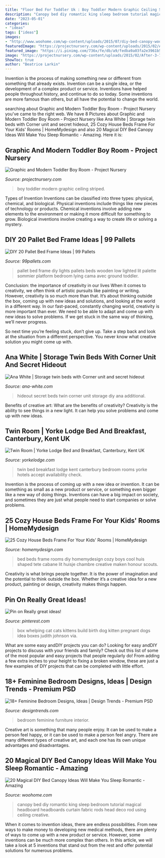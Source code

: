 ```yaml
---
title: "Floor Bed For Toddler Uk : Boy Toddler Modern Graphic Ceiling Striped"
description: "Canopy bed diy romantic king sleep bedroom tutorial magical headboard headboards curtain fabric rods head deco rod using ceiling creative"
date: "2023-05-01"
categories:
- "ideas"
tags: ["ideas"]
images:
- "http://www.woohome.com/wp-content/uploads/2015/07/diy-bed-canopy-woohome-6.jpg"
featuredImage: "https://projectnursery.com/wp-content/uploads/2015/02/After-3-760x1024.jpg"
featured_image: "https://i.pinimg.com/736x/fe/db/a9/fedba9a03fa2e3961b58d88c8188ffe5--whelping-box-cat-room.jpg"
image: "https://projectnursery.com/wp-content/uploads/2015/02/After-3-760x1024.jpg"
ShowToc: true
author: "Beatrice Larkin"
---
```



Invention is the process of making something new or different from something that already exists. Invention can be a single idea, or the development of a complex product or service. Inventions have helped people throughout history, and continue to do so today. Some inventions are more famous than others, but all have the potential to change the world.

	

		
searching about Graphic and Modern Toddler Boy Room - Project Nursery you've came to the right web. We have 8 Pictures about Graphic and Modern Toddler Boy Room - Project Nursery like Ana White | Storage twin beds with Corner unit and secret hideout, 25 Cozy House Beds Frame For Your Kids&#039; Rooms | HomeMydesign and also 20 Magical DIY Bed Canopy Ideas Will Make You Sleep Romantic - Amazing. Here it is:
		
    
## Graphic And Modern Toddler Boy Room - Project Nursery

<img loading=lazy src="https://projectnursery.com/wp-content/uploads/2015/02/After-3-760x1024.jpg" onerror="this.onerror=null;this.src='https://tse1.mm.bing.net/th?id=OIP.47SKdQFgVeSJ0Wpp9SfpWwHaJ-&amp;pid=15.1';" alt="Graphic and Modern Toddler Boy Room - Project Nursery">

_Source: projectnursery.com_

>boy toddler modern graphic ceiling striped. 

	

Types of Invention
Inventions can be classified into three types: physical, chemical, and biological. Physical inventions include things like new pieces of technology or products. Chemical inventions involve adding new elements to the environment or making it more difficult for something to grow. Biological inventions involve creating a way to create life or solving a mystery.

    
## DIY 20 Pallet Bed Frame Ideas | 99 Pallets

<img loading=lazy src="http://www.99pallets.com/wp-content/uploads/2013/12/pallet-bed-7.jpg" onerror="this.onerror=null;this.src='https://tse2.mm.bing.net/th?id=OIP.EQDBC3eAshFFvS6yOR7RmgHaJ6&amp;pid=15.1';" alt="DIY 20 Pallet Bed Frame Ideas | 99 Pallets">

_Source: 99pallets.com_

>pallet bed frame diy lights pallets beds wooden low lighted lit palette sommier platform bedroom lying cama avec ground toddler. 

	

Conclusion: the importance of creativity in our lives
When it comes to creativity, we often think of artistic pursuits like painting or writing.  However, creativity is so much more than that. It’s about thinking outside the box, coming up with new ideas and solutions, and looking at the world in a different way.
In our fast-paced, constantly changing world, creativity is more important than ever. We need to be able to adapt and come up with new ideas to solve problems. If we get stuck in the same way of thinking, we’ll never progress.

So next time you’re feeling stuck, don’t give up. Take a step back and look at the situation from a different perspective. You never know what creative solution you might come up with.

    
## Ana White | Storage Twin Beds With Corner Unit And Secret Hideout

<img loading=lazy src="http://www.ana-white.com/sites/default/files/IMG_9668.jpg" onerror="this.onerror=null;this.src='https://tse2.mm.bing.net/th?id=OIP.1cn3qV8WzceeVndOE9FFyQHaJ4&amp;pid=15.1';" alt="Ana White | Storage twin beds with Corner unit and secret hideout">

_Source: ana-white.com_

>hideout secret beds twin corner unit storage diy ana additional. 

	

Benefits of creative art: What are the benefits of creativity?
Creativity is the ability to see things in a new light. It can help you solve problems and come up with new ideas.

    
## Twin Room | Yorke Lodge Bed And Breakfast, Canterbury, Kent UK

<img loading=lazy src="https://yorkelodge.com/wp-content/uploads/2016/11/0004-1.jpg" onerror="this.onerror=null;this.src='https://tse3.mm.bing.net/th?id=OIP._Llp452ZqznOo1lR6bViZgHaE7&amp;pid=15.1';" alt="Twin Room | Yorke Lodge Bed and Breakfast, Canterbury, Kent UK">

_Source: yorkelodge.com_

>twin bed breakfast lodge kent canterbury bedroom rooms yorke hotels accept availability check. 

	

Invention is the process of coming up with a new idea or invention. It can be something as small as a new product or service, or something even bigger like a new way of doing things. Inventions can have a big impact on society, and sometimes they are just what people need to start companies or solve problems.

    
## 25 Cozy House Beds Frame For Your Kids&#039; Rooms | HomeMydesign

<img loading=lazy src="http://homemydesign.com/wp-content/uploads/2016/03/cool-boys-shaped-house-beds-decor-ideas.jpg" onerror="this.onerror=null;this.src='https://tse1.mm.bing.net/th?id=OIP.j9g_Ov7WEPsSHgpZ8PxVHQHaLf&amp;pid=15.1';" alt="25 Cozy House Beds Frame For Your Kids&#039; Rooms | HomeMydesign">

_Source: homemydesign.com_

>bed beds frame rooms diy homemydesign cozy boys cool huis shaped tete cabane lit huisje chambre creative maken honour scouts. 

	

Creativity is what brings people together. It is the power of imagination and the potential to think outside the box. Whether it’s a creative idea for a new product, painting or design, creativity makes things happen.

    
## Pin On Really Great Ideas!

<img loading=lazy src="https://i.pinimg.com/736x/fe/db/a9/fedba9a03fa2e3961b58d88c8188ffe5--whelping-box-cat-room.jpg" onerror="this.onerror=null;this.src='https://tse3.mm.bing.net/th?id=OIP.wDlFei1S0bMqXU1KiMDSvQHaJ4&amp;pid=15.1';" alt="Pin on Really great ideas!">

_Source: pinterest.com_

>box whelping cat cats kittens build birth dog kitten pregnant dogs idea boxes judith johnson via. 

	

What are some easy andDIY projects you can do?
Looking for easy andDIY projects to discuss with your friends and family? Check out this list of some of the most popular and easy projects that people regularly do! From adding a few extra inches to your height to fixing a broken window, these are just a few examples of DIY projects that can be completed with little effort.

    
## 18+ Feminine Bedroom Designs, Ideas | Design Trends - Premium PSD

<img loading=lazy src="https://images.designtrends.com/wp-content/uploads/2016/08/09161945/Feminine-Bedroom-Furniture-Design.jpg" onerror="this.onerror=null;this.src='https://tse2.mm.bing.net/th?id=OIP.1jvmYNhgJmI3Lv2D4wcjAgHaE6&amp;pid=15.1';" alt="18+ Feminine Bedroom Designs, Ideas | Design Trends - Premium PSD">

_Source: designtrends.com_

>bedroom feminine furniture interior. 

	

Creative art is something that many people enjoy. It can be used to make a person feel happy, or it can be used to make a person feel angry. There are many different types of creative art, and each one has its own unique advantages and disadvantages.

    
## 20 Magical DIY Bed Canopy Ideas Will Make You Sleep Romantic - Amazing

<img loading=lazy src="http://www.woohome.com/wp-content/uploads/2015/07/diy-bed-canopy-woohome-6.jpg" onerror="this.onerror=null;this.src='https://tse3.mm.bing.net/th?id=OIP.v8k9NnilwimLRHCQGcP7_gHaLN&amp;pid=15.1';" alt="20 Magical DIY Bed Canopy Ideas Will Make You Sleep Romantic - Amazing">

_Source: woohome.com_

>canopy bed diy romantic king sleep bedroom tutorial magical headboard headboards curtain fabric rods head deco rod using ceiling creative. 

	

When it comes to invention ideas, there are endless possibilities. From new ways to make money to developing new medical methods, there are plenty of ways to come up with a new product or service. However, some inventions can be much more complex than others. In this article, we will take a look at 5 inventions that stand out from the rest and offer potential solutions for numerous problems.

